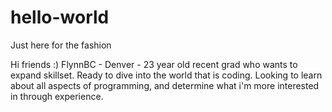 # hello-world
Just here for the fashion

Hi friends :)
FlynnBC - Denver - 23 year old recent grad who wants to expand skillset.  Ready to dive into the world that is coding.  Looking to learn about all aspects of programming, and determine what i'm more interested in through experience.
